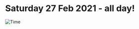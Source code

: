 # Saturday 27 Feb 2021 - all day!
![Time](https://github.com/rich-ctm/today/workflows/Time/badge.svg)
